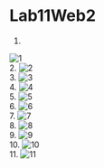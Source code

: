 # Lab11Web2
1.
![1](https://user-images.githubusercontent.com/101261241/173828816-a82ffefc-62f3-4848-9249-0d1ae5a7a360.PNG)<br>
2.
![2](https://user-images.githubusercontent.com/101261241/173828824-2f569000-fa78-498c-ba9a-d38613324aad.PNG)<br>
3.
![3](https://user-images.githubusercontent.com/101261241/173828829-6618c754-6106-4434-b34d-dd727da6c6f0.PNG)<br>
4.
![4](https://user-images.githubusercontent.com/101261241/173828838-df8aee80-c3a0-40d0-b295-66e119ddc41d.PNG)<br>
5.
![5](https://user-images.githubusercontent.com/101261241/173828841-2bec2553-8dfd-447b-96ae-cf1526f9741f.PNG)<br>
6.
![6](https://user-images.githubusercontent.com/101261241/173828845-1326766d-f20d-4e05-bba6-3aaeb07df8dd.PNG)<br>
7.
![7](https://user-images.githubusercontent.com/101261241/173828851-8847d305-491b-468c-a12b-1c72e53f0a4f.PNG)<br>
8.
![8](https://user-images.githubusercontent.com/101261241/173828856-6a154de4-53f5-47be-82d3-83e2fe7ca11c.PNG)<br>
9.
![9](https://user-images.githubusercontent.com/101261241/173828860-2ed37a1a-ade5-46ea-ad93-58e91fd52be4.PNG)<br>
10.
![10](https://user-images.githubusercontent.com/101261241/173828862-7d3a81f0-9f39-4496-bb0e-8092d6244eb2.PNG)<br>
11.
![11](https://user-images.githubusercontent.com/101261241/173828868-7448e0f5-fad6-4ffd-b6c0-96a30911bfbb.PNG)<br>
